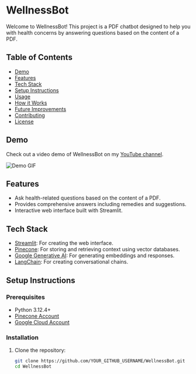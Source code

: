 # WellnessBot

Welcome to WellnessBot! This project is a PDF chatbot designed to help you with health concerns by answering questions based on the content of a PDF.

## Table of Contents
- [Demo](#demo)
- [Features](#features)
- [Tech Stack](#tech-stack)
- [Setup Instructions](#setup-instructions)
- [Usage](#usage)
- [How it Works](#how-it-works)
- [Future Improvements](#future-improvements)
- [Contributing](#contributing)
- [License](#license)

## Demo

Check out a video demo of WellnessBot on my [YouTube channel](https://youtu.be/SlAbk2DjRB0).

![Demo GIF](link_to_your_demo_gif)

## Features

- Ask health-related questions based on the content of a PDF.
- Provides comprehensive answers including remedies and suggestions.
- Interactive web interface built with Streamlit.

## Tech Stack

- [Streamlit](https://streamlit.io/): For creating the web interface.
- [Pinecone](https://www.pinecone.io/): For storing and retrieving context using vector databases.
- [Google Generative AI](https://cloud.google.com/ai/generative): For generating embeddings and responses.
- [LangChain](https://langchain.com/): For creating conversational chains.

## Setup Instructions

### Prerequisites

- Python 3.12.4+
- [Pinecone Account](https://www.pinecone.io/)
- [Google Cloud Account](https://cloud.google.com/)

### Installation

1. Clone the repository:
   ```bash
   git clone https://github.com/YOUR_GITHUB_USERNAME/WellnessBot.git
   cd WellnessBot
